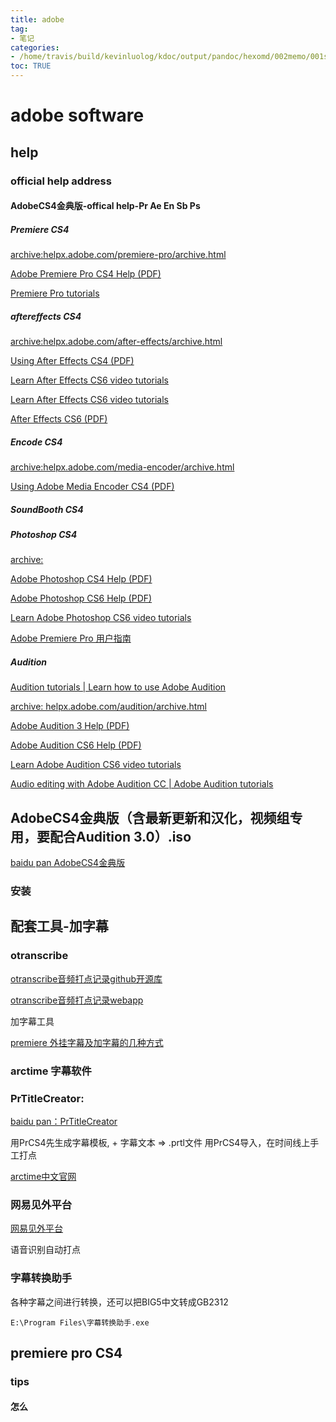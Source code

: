```yaml
---
title: adobe
tag: 
- 笔记
categories:
- /home/travis/build/kevinluolog/kdoc/output/pandoc/hexomd/002memo/001software/001install/
toc: TRUE
---
```

<h1 id="adobe-software">adobe software</h1>
<h2 id="help">help</h2>
<h3 id="official-help-address">official help address</h3>
<h4 id="adobecs4金典版-offical-help-pr-ae-en-sb-ps">AdobeCS4金典版-offical help-Pr Ae En Sb Ps</h4>
<h5 id="premiere-cs4">Premiere CS4</h5>
<p><a href="https://helpx.adobe.com/premiere-pro/archive.html">archive:helpx.adobe.com/premiere-pro/archive.html</a></p>
<p><a href="http://help.adobe.com/archive/en_US/premierepro/cs4/premierepro_cs4_help.pdf">Adobe Premiere Pro CS4 Help (PDF)</a></p>
<p><a href="https://helpx.adobe.com/premiere-pro/tutorials.html">Premiere Pro tutorials</a></p>
<h5 id="aftereffects-cs4">aftereffects CS4</h5>
<p><a href="https://helpx.adobe.com/after-effects/archive.html">archive:helpx.adobe.com/after-effects/archive.html</a></p>
<p><a href="http://help.adobe.com/archive/en_US/aftereffects/cs4/after_effects_cs4_help.pdf">Using After Effects CS4 (PDF)</a></p>
<p><a href="https://helpx.adobe.com/after-effects/atv/cs6-tutorials.html">Learn After Effects CS6 video tutorials</a></p>
<p><a href="https://helpx.adobe.com/after-effects/atv/cs6-tutorials.html">Learn After Effects CS6 video tutorials</a></p>
<p><a href="http://help.adobe.com/archive/en/after-effects/cs6/after_effects_reference.pdf">After Effects CS6 (PDF)</a></p>
<h5 id="encode-cs4">Encode CS4</h5>
<p><a href="https://helpx.adobe.com/media-encoder/archive.html">archive:helpx.adobe.com/media-encoder/archive.html</a></p>
<p><a href="Using%20Adobe%20Media%20Encoder%20CS4%20(PDF)">Using Adobe Media Encoder CS4 (PDF)</a></p>
<h5 id="soundbooth-cs4">SoundBooth CS4</h5>
<p><a href=""></a></p>
<p><a href=""></a></p>
<h5 id="photoshop-cs4">Photoshop CS4</h5>
<p><a href="https://helpx.adobe.com/photoshop/archive.html">archive:</a></p>
<p><a href="http://help.adobe.com/archive/en_US/photoshop/cs4/photoshop_cs4_help.pdf">Adobe Photoshop CS4 Help (PDF)</a></p>
<p><a href="http://help.adobe.com/archive/en/photoshop/cs6/photoshop_reference.pdf">Adobe Photoshop CS6 Help (PDF)</a></p>
<p><a href="https://helpx.adobe.com/photoshop/atv/cs6-tutorials.html">Learn Adobe Photoshop CS6 video tutorials</a></p>
<p><a href="https://helpx.adobe.com/cn/premiere-pro/user-guide.html">Adobe Premiere Pro 用户指南</a></p>
<h5 id="audition">Audition</h5>
<p><a href="https://helpx.adobe.com/audition/tutorials.html">Audition tutorials | Learn how to use Adobe Audition</a></p>
<p><a href="https://helpx.adobe.com/audition/archive.html">archive: helpx.adobe.com/audition/archive.html</a></p>
<p><a href="http://help.adobe.com/archive/en_US/audition/3/audition_3_help.pdf">Adobe Audition 3 Help (PDF)</a></p>
<p><a href="http://help.adobe.com/archive/en/audition/cs6/audition_reference.pdf">Adobe Audition CS6 Help (PDF)</a></p>
<p><a href="Learn%20Adobe%20Audition%20CS6%20video%20tutorials">Learn Adobe Audition CS6 video tutorials</a></p>
<p><a href="https://helpx.adobe.com/audition/how-to/what-is-audition-cc.html">Audio editing with Adobe Audition CC | Adobe Audition tutorials</a></p>
<p><a href=""></a></p>
<h2 id="adobecs4金典版含最新更新和汉化视频组专用要配合audition-3.0.iso">AdobeCS4金典版（含最新更新和汉化，视频组专用，要配合Audition 3.0）.iso</h2>
<p><a href="">baidu pan AdobeCS4金典版</a></p>
<h3 id="安装">安装</h3>
<p><a href=""></a></p>
<p><a href=""></a></p>
<p><a href=""></a></p>
<h2 id="配套工具-加字幕">配套工具-加字幕</h2>
<h3 id="otranscribe">otranscribe</h3>
<p><a href="https://github.com/oTranscribe/oTranscribe">otranscribe音频打点记录github开源库</a></p>
<p><a href="https://otranscribe.com/">otranscribe音频打点记录webapp</a></p>
<p>加字幕工具</p>
<p><a href="https://jingyan.baidu.com/article/49ad8bce8858975834d8faee.html">premiere 外挂字幕及加字幕的几种方式</a></p>
<h3 id="arctime-字幕软件">arctime 字幕软件</h3>
<h3 id="prtitlecreator">PrTitleCreator:</h3>
<p><a href="">baidu pan：PrTitleCreator</a></p>
<p>用PrCS4先生成字幕模板, + 字幕文本 =&gt; .prtl文件 用PrCS4导入，在时间线上手工打点</p>
<p><a href="http://arctime.cn/">arctime中文官网</a></p>
<h3 id="网易见外平台">网易见外平台</h3>
<p><a href="https://jianwai.netease.com/">网易见外平台</a></p>
<p>语音识别自动打点</p>
<h3 id="字幕转换助手">字幕转换助手</h3>
<p>各种字幕之间进行转换，还可以把BIG5中文转成GB2312</p>
<pre><code>E:\Program Files\字幕转换助手.exe</code></pre>
<h2 id="premiere-pro-cs4">premiere pro CS4</h2>
<h3 id="tips">tips</h3>
<h4 id="怎么">怎么</h4>
<p><a href=""></a></p>
<p><a href=""></a></p>
